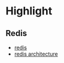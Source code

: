 # Highlight
## Redis
+ [redis](https://redis.io/docs/about/)
+ [redis architecture](https://viblo.asia/p/giai-thich-ve-redis-architecture-obA46D6xLKv)